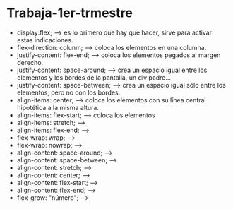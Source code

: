 # Trabaja-1er-trmestre

  - display:flex; --> es lo primero que hay que hacer, sirve para activar estas indicaciones.
  - flex-direction: colunm; --> coloca los elementos en una columna.
  - justify-content: flex-end; --> coloca los elementos pegados al margen derecho.
  - justify-content: space-around; --> crea un espacio igual entre los elementos y los bordes de la pantalla, un div padre...
  - justify-content: space-between; --> crea un espacio igual sólo entre los elementos, pero no con los bordes.
  - align-items: center; --> coloca los elementos con su línea central hipotética a la misma altura.
  - align-items: flex-start; --> coloca los elementos
  - align-items: stretch; -->
  - align-items: flex-end; -->
  - flex-wrap: wrap; -->
  - flex-wrap: nowrap; -->
  - align-content: space-around; -->
  - align-content: space-between; -->
  - align-content: stretch; -->
  - align-content: center; -->
  - align-content: flex-start; -->
  - align-content: flex-end; -->
  - flex-grow: "número"; -->
